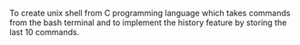 To create unix shell from C programming language which takes commands from the bash terminal 
and to implement the history feature by storing the last 10 commands.
